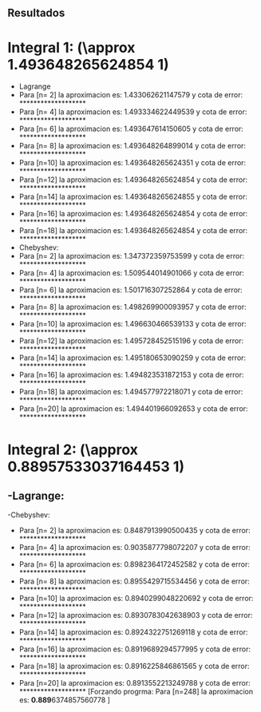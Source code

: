 ## Resultados 

# Integral 1: (\approx               1.493648265624854   1)
  - Lagrange
   - Para [n= 2] la aproximacion es: 1.433062621147579 y cota de error: ******************* 
   - Para [n= 4] la aproximacion es: 1.493334622449539 y cota de error: ******************* 
   - Para [n= 6] la aproximacion es: 1.493647614150605 y cota de error: ******************* 
   - Para [n= 8] la aproximacion es: 1.493648264899014 y cota de error: ******************* 
   - Para [n=10] la aproximacion es: 1.493648265624351 y cota de error: ******************* 
   - Para [n=12] la aproximacion es: 1.493648265624854 y cota de error: ******************* 
   - Para [n=14] la aproximacion es: 1.493648265624855 y cota de error: ******************* 
   - Para [n=16] la aproximacion es: 1.493648265624854 y cota de error: ******************* 
   - Para [n=18] la aproximacion es: 1.493648265624854 y cota de error: ******************* 
  - Chebyshev:
   - Para [n= 2] la aproximacion es: 1.347372359753599 y cota de error: ******************* 
   - Para [n= 4] la aproximacion es: 1.509544014901066 y cota de error: ******************* 
   - Para [n= 6] la aproximacion es: 1.501716307252864 y cota de error: ******************* 
   - Para [n= 8] la aproximacion es: 1.498269900093957 y cota de error: ******************* 
   - Para [n=10] la aproximacion es: 1.496630466539133 y cota de error: *******************
   - Para [n=12] la aproximacion es: 1.495728452515196 y cota de error: ******************* 
   - Para [n=14] la aproximacion es: 1.495180653090259 y cota de error: ******************* 
   - Para [n=16] la aproximacion es: 1.494823531872153 y cota de error: ******************* 
   - Para [n=18] la aproximacion es: 1.494577972218071 y cota de error: ******************* 
   - Para [n=20] la aproximacion es: 1.494401966092653 y cota de error: ******************* 




# Integral 2: (\approx               0.88957533037164453   1)
  -Lagrange: 
   - 
  -Chebyshev:
   - Para [n= 2] la aproximacion es: 0.8487913990500435 y cota de error: ******************* 
   - Para [n= 4] la aproximacion es: 0.9035877798072207 y cota de error: ******************* 
   - Para [n= 6] la aproximacion es: 0.8982364172452582 y cota de error: ******************* 
   - Para [n= 8] la aproximacion es: 0.8955429715534456 y cota de error: ******************* 
   - Para [n=10] la aproximacion es: 0.8940299048220692 y cota de error: ******************* 
   - Para [n=12] la aproximacion es: 0.8930783042638903 y cota de error: ******************* 
   - Para [n=14] la aproximacion es: 0.8924322751269118 y cota de error: ******************* 
   - Para [n=16] la aproximacion es: 0.8919689294577995 y cota de error: ******************* 
   - Para [n=18] la aproximacion es: 0.8916225846861565 y cota de error: ******************* 
   - Para [n=20] la aproximacion es: 0.8913552213249788 y cota de error: ******************* 
    [Forzando progrma: Para [n=248] la aproximacion es: **0.889**6374857560778 ]



